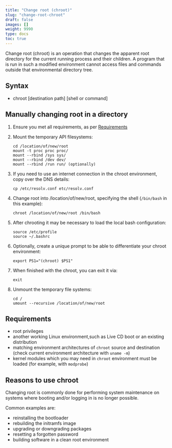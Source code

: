 ```yaml
---
title: "Change root (chroot)"
slug: "change-root-chroot"
draft: false
images: []
weight: 9990
type: docs
toc: true
---
```


Change root (chroot) is an operation that changes the apparent root directory for the current running process and their children. A program that is run in such a modified environment cannot access files and commands outside that environmental directory tree.

## Syntax
- chroot [destination path] [shell or command]

## Manually changing root in a directory
 1. Ensure you met all requirements, as per [Requirements]()
 
 2. Mount the temporary API filesystems:

        cd /location/of/new/root
        mount -t proc proc proc/
        mount --rbind /sys sys/
        mount --rbind /dev dev/
        mount --rbind /run run/ (optionally)

 
3. If you need to use an internet connection in the chroot environment, copy over the DNS details:

       cp /etc/resolv.conf etc/resolv.conf

4. Change root into /location/of/new/root, specifying the shell (`/bin/bash` in this example):

       chroot /location/of/new/root /bin/bash

5. After chrooting it may be necessary to load the local bash configuration:

       source /etc/profile
       source ~/.bashrc

6. Optionally, create a unique prompt to be able to differentiate your chroot environment:

       export PS1="(chroot) $PS1"

7. When finished with the chroot, you can exit it via:

       exit

8. Unmount the temporary file systems:

       cd /
       umount --recursive /location/of/new/root

## Requirements
- root privileges
- another working Linux environment,such as Live CD boot or an existing distribution
- matching environment architectures of `chroot` source and destination (check current environment architecture with `uname -m`)
- kernel modules which you may need in `chroot` environment must be loaded (for example, with `modprobe`)

## Reasons to use chroot
Changing root is commonly done for performing system maintenance on systems where booting and/or logging in is no longer possible.

Common examples are:

- reinstalling the bootloader
- rebuilding the initramfs image
- upgrading or downgrading packages
- resetting a forgotten password
- building software in a clean root environment

